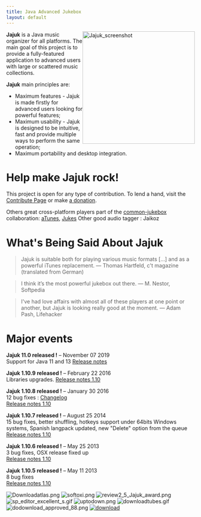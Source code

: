 ```yaml
---
title: Java Advanced Jukebox
layout: default
---
```


<img src="/images/jajuk_screenshot.png" style="width:300px; float:right" title="Jajuk screenshot" alt="Jajuk_screenshot"/>

**Jajuk** is a Java music organizer for all platforms. 
The main goal of this project is to provide a fully-featured application to advanced users with large or scattered music collections.

**Jajuk** main principles are:

* Maximum features - Jajuk is made firstly for advanced users looking for powerful features;
* Maximum usability - Jajuk is designed to be intuitive, fast and provide multiple ways to perform the same operation;
* Maximum portability and desktop integration. 

# Help make Jajuk rock!

This project is open for any type of contribution. To lend a hand, visit the [Contribute Page](/contribute.html) 
or make [a donation](/donation.html). 

Others great cross-platform players part of the [common-jukebox](http://www.assembla.com/wiki/show/common-jukebox) collaboration: [aTunes](http://atunes.org/), [Jukes](http://melloware.com/products/jukes/index.html) Other good audio tagger : Jaikoz

# What's Being Said About Jajuk

> Jajuk is suitable both for playing various music formats [...] and as a powerful iTunes replacement.
— Thomas Hartfeld, c't magazine (translated from German)

> I think it’s the most powerful jukebox out there.
— M. Nestor, Softpedia

>I've had love affairs with almost all of these players at one point or another, but Jajuk is looking really good at the moment.
— Adam Pash, Lifehacker

# Major events

**Jajuk 11.0 <Deepest Blue> released !** – November 07 2019<br/>
    Support for Java 11 and 13
    [Release notes](/release_notes)

**Jajuk 1.10.9 released !** – February 22 2016<br/>
    Libraries upgrades.
    [Release notes 1.10](/release_notes)

**Jajuk 1.10.8 released !** – January 30 2016<br/>
    12 bug fixes :  [Changelog](https://github.com/jajuk-team/jajuk/issues?q=milestone%3A1.10.8+is%3Aclosed)<br/>
    [Release notes 1.10](/release_notes.html)

**Jajuk 1.10.7 released !** – August 25 2014<br/>
    15 bug fixes, better shuffling, hotkeys support under 64bits Windows systems, Spanish langpack updated, new "Delete" option from the queue <br/>
    [Release notes 1.10](/release_notes.html)

**Jajuk 1.10.6 released !** – May 25 2013<br/>
    3 bug fixes, OSX release fixed up <br/>
    [Release notes 1.10](/release_notes.html)

**Jajuk 1.10.5 released !** – May 11 2013<br/>
    8 bug fixes <br/>
    [Release notes 1.10](/release_notes.html) 

![Downloadatlas.png](images/Downloadatlas.png)
![softoxi.png](images/Softoxi.png)
![review2_5_Jajuk_award.png](images/Review2_5_Jajuk_award.png)
![sp_editor_excellent_s.gif](images/Sp_editor_excellent_s.gif)
![uptodown.png](images/Uptodown.png)
![downloadtubes.gif](images/Downloadtubes.gif)
![dodownload_approved_88.png](images/Dodownload_approved_88.png)
[<img src="http://taimienphi.vn/Images/bn/reviewed/tmp2.png" title="awarded 5 Stars at Taimienphi" alt="download">](http://taimienphi.vn/download-jajuk-68080)
